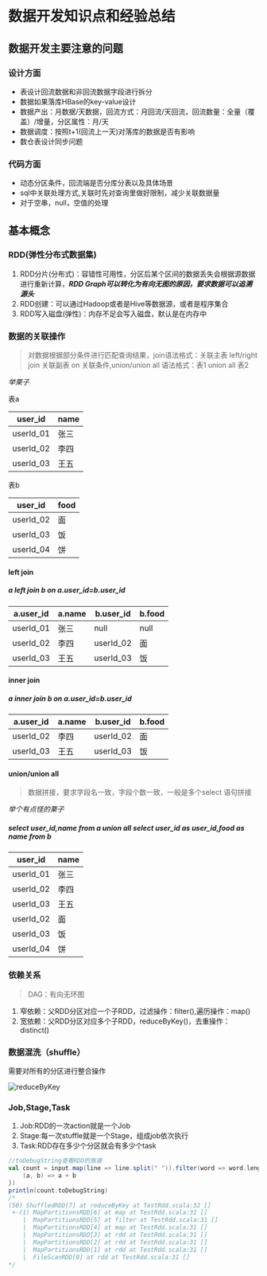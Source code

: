 # 数据开发知识点和经验总结

## 数据开发主要注意的问题

### 设计方面
+ 表设计回流数据和非回流数据字段进行拆分
+ 数据如果落库HBase的key-value设计
+ 数据产出：月数据/天数据，回流方式：月回流/天回流，回流数量：全量（覆盖）/增量，分区属性：月/天
+ 数据调度：按照t+1(回流上一天)对落库的数据是否有影响
+ 数仓表设计同步问题
### 代码方面
+ 动态分区条件，回流端是否分库分表以及具体场景
+ sql中关联处理方式,关联时先对查询里做好限制，减少关联数据量
+ 对于空串，null，空值的处理

## 基本概念

### RDD(弹性分布式数据集)

1. RDD分片(分布式)：容错性可用性，分区后某个区间的数据丢失会根据源数据进行重新计算，***RDD Graph可以转化为有向无图的原因，要求数据可以追溯源头***
2. RDD创建：可以通过Hadoop或者是Hive等数据源，或者是程序集合
3. RDD写入磁盘(弹性)：内存不足会写入磁盘，默认是在内存中

### 数据的关联操作
>对数据根据部分条件进行匹配查询结果，join语法格式：关联主表 left/right join 关联副表 on  关联条件,union/union all 语法格式：表1 union all 表2

*举栗子*

表a

| user_id   | name |
| --------- | ---- |
| userId_01 | 张三 |
| userId_02 | 李四 |
| userId_03 | 王五 |

表b

| user_id   | food |
| --------- | ---- |
| userId_02 | 面   |
| userId_03 | 饭   |
| userId_04 | 饼   |

#### left join

##### a left join b on a.user_id=b.user_id

| a.user_id | a.name | b.user_id | b.food |
| --------- | ------ | --------- | ------ |
| userId_01 | 张三   | null      | null   |
| userId_02 | 李四   | userId_02 | 面     |
| userId_03 | 王五   | userId_03 | 饭     |

#### inner join

##### a inner join b on a.user_id=b.user_id

| a.user_id | a.name | b.user_id | b.food |
| --------- | ------ | --------- | ------ |
| userId_02 | 李四   | userId_02 | 面     |
| userId_03 | 王五   | userId_03 | 饭     |

#### union/union all

>数据拼接，要求字段名一致，字段个数一致，一般是多个select 语句拼接

*举个有点怪的栗子*

##### select user_id,name from a union all select user_id as user_id,food as name from b

| user_id   | name |
| --------- | ---- |
| userId_01 | 张三 |
| userId_02 | 李四 |
| userId_03 | 王五 |
| userId_02 | 面   |
| userId_03 | 饭   |
| userId_04 | 饼   |

### 依赖关系

> DAG：有向无环图

1. 窄依赖：父RDD分区对应一个子RDD，过滤操作：filter(),遍历操作：map()
2. 宽依赖：父RDD分区对应多个子RDD，reduceByKey()，去重操作：distinct()

### 数据混洗（shuffle）

需要对所有的分区进行整合操作

![reduceByKey](https://github.com/yangfan1995/image/blob/master/img/reduceByKey.png)

### Job,Stage,Task

1. Job:RDD的一次action就是一个Job
2. Stage:每一次stuffle就是一个Stage，组成job依次执行
3. Task:RDD存在多少个分区就会有多少个task

```scala
//toDebugString查看RDD的族谱
val count = input.map(line => line.split(" ")).filter(word => word.length > 0).map(word => (word(0), 1)).reduceByKey({
    (a, b) => a + b
})
println(count.toDebugString)
/*
(50) ShuffledRDD[7] at reduceByKey at TestRdd.scala:32 []
 +-(1) MapPartitionsRDD[6] at map at TestRdd.scala:31 []
    |  MapPartitionsRDD[5] at filter at TestRdd.scala:31 []
    |  MapPartitionsRDD[4] at map at TestRdd.scala:31 []
    |  MapPartitionsRDD[3] at rdd at TestRdd.scala:31 []
    |  MapPartitionsRDD[2] at rdd at TestRdd.scala:31 []
    |  MapPartitionsRDD[1] at rdd at TestRdd.scala:31 []
    |  FileScanRDD[0] at rdd at TestRdd.scala:31 []
*/
```

